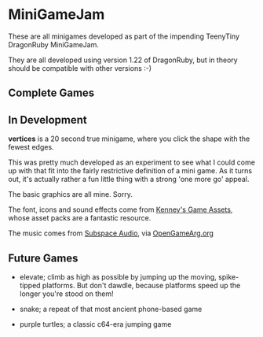 MiniGameJam
===========

These are all minigames developed as part of the impending TeenyTiny DragonRuby MiniGameJam.

They are all developed using version 1.22 of DragonRuby, but in theory should be compatible
with other versions :-)


Complete Games
--------------


In Development
--------------

**vertices** is a 20 second true minigame, where you click the shape with the fewest edges.

This was pretty much developed as an experiment to see what I could come up with that
fit into the fairly restrictive definition of a mini game. As it turns out, it's actually
rather a fun little thing with a strong 'one more go' appeal.

The basic graphics are all mine. Sorry.

The font, icons and sound effects come from [Kenney's Game Assets](https://kenney.nl), 
whose asset packs are a fantastic resource.

The music comes from [Subspace Audio](https://juhanijunkala.com/), via 
[OpenGameArg.org](https://opengameart.org/content/5-chiptunes-action)



Future Games
------------

* elevate; climb as high as possible by jumping up the moving, spike-tipped platforms. But don't dawdle, because platforms speed up the longer you're stood on them!

* snake; a repeat of that most ancient phone-based game

* purple turtles; a classic c64-era jumping game

